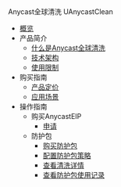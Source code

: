<div class="sidebar_title"> Anycast全球清洗 UAnycastClean</div>

* [概览](security/uanycastclean/overview)
* 产品简介
    * [什么是Anycast全球清洗](security/uanycastclean/intro/whatisanycasteip) 
    * [技术架构](security/uanycastclean/intro/architecture)
    * [使用限制](security/uanycastclean/intro/limit)
* 购买指南
    * [产品定价](security/uanycastclean/buy/price) 
    * [应用场景](security/uanycastclean/buy/apply)
* 操作指南
    * 购买AnycastEIP
        * [申请](security/uanycastclean/guide/anycasteip/allocate)
    * 防护包
        * [购买防护包](security/uanycastclean/guide/uanycastclean/buyanycastclean)
        * [配置防护包策略](security/uanycastclean/guide/uanycastclean/config)
        * [查看清洗详情](security/uanycastclean/guide/uanycastclean/check)
        * [查看防护包使用记录](security/uanycastclean/guide/uanycastclean/used)


   
    
   
   
    
        